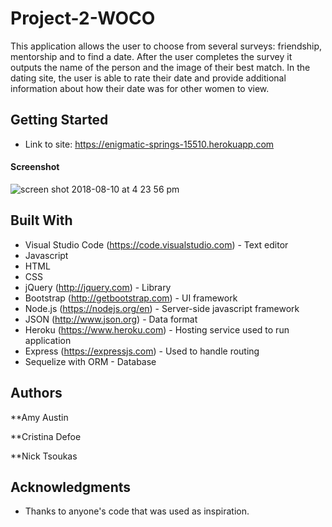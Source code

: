 # Project-2-WOCO

This application allows the user to choose from several surveys: friendship, mentorship and to find a date. After the user completes the survey it outputs the name of the person and the image of their best match. In the dating site, the user is able to rate their date and provide additional information about how their date was for other women to view.

## Getting Started

* Link to site: https://enigmatic-springs-15510.herokuapp.com

#### Screenshot

![screen shot 2018-08-10 at 4 23 56 pm](https://user-images.githubusercontent.com/35505038/43983788-e0a005a2-9cb9-11e8-964e-abded76130a2.png)

## Built With

* Visual Studio Code (https://code.visualstudio.com) - Text editor
* Javascript 
* HTML
* CSS
* jQuery (http://jquery.com) - Library
* Bootstrap (http://getbootstrap.com) - UI framework
* Node.js (https://nodejs.org/en) - Server-side javascript framework
* JSON (http://www.json.org) - Data format 
* Heroku (https://www.heroku.com) - Hosting service used to run application
* Express (https://expressjs.com) - Used to handle routing
* Sequelize with ORM - Database 

## Authors

**Amy Austin

**Cristina Defoe

**Nick Tsoukas 

## Acknowledgments

* Thanks to anyone's code that was used as inspiration.

